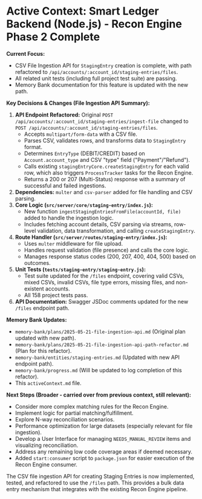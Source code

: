 # Active Context: Smart Ledger Backend (Node.js) - Recon Engine Phase 2 Complete

**Current Focus:**
- CSV File Ingestion API for `StagingEntry` creation is complete, with path refactored to `/api/accounts/:account_id/staging-entries/files`.
- All related unit tests (including full project test suite) are passing.
- Memory Bank documentation for this feature is updated with the new path.

**Key Decisions & Changes (File Ingestion API Summary):**
1.  **API Endpoint Refactored:** Original `POST /api/accounts/:account_id/staging-entries/ingest-file` changed to `POST /api/accounts/:account_id/staging-entries/files`.
    *   Accepts `multipart/form-data` with a CSV file.
    *   Parses CSV, validates rows, and transforms data to `StagingEntry` format.
    *   Determines `EntryType` (DEBIT/CREDIT) based on `Account.account_type` and CSV "type" field ("Payment"/"Refund").
    *   Calls existing `stagingEntryCore.createStagingEntry` for each valid row, which also triggers `ProcessTracker` tasks for the Recon Engine.
    *   Returns a 200 or 207 (Multi-Status) response with a summary of successful and failed ingestions.
2.  **Dependencies:** `multer` and `csv-parser` added for file handling and CSV parsing.
3.  **Core Logic (`src/server/core/staging-entry/index.js`):**
    *   New function `ingestStagingEntriesFromFile(accountId, file)` added to handle the ingestion logic.
    *   Includes fetching account details, CSV parsing via streams, row-level validation, data transformation, and calling `createStagingEntry`.
4.  **Route Handler (`src/server/routes/staging-entry/index.js`):**
    *   Uses `multer` middleware for file upload.
    *   Handles request validation (file presence) and calls the core logic.
    *   Manages response status codes (200, 207, 400, 404, 500) based on outcomes.
5.  **Unit Tests (`tests/staging-entry/staging-entry.js`):**
    *   Test suite updated for the `/files` endpoint, covering valid CSVs, mixed CSVs, invalid CSVs, file type errors, missing files, and non-existent accounts.
    *   All 158 project tests pass.
6.  **API Documentation:** Swagger JSDoc comments updated for the new `/files` endpoint path.

**Memory Bank Updates:**
-   `memory-bank/plans/2025-05-21-file-ingestion-api.md` (Original plan updated with new path).
-   `memory-bank/plans/2025-05-21-file-ingestion-api-path-refactor.md` (Plan for this refactor).
-   `memory-bank/entities/staging-entries.md` (Updated with new API endpoint path).
-   `memory-bank/progress.md` (Will be updated to log completion of this refactor).
-   This `activeContext.md` file.

**Next Steps (Broader - carried over from previous context, still relevant):**
-   Consider more complex matching rules for the Recon Engine.
-   Implement logic for partial matching/fulfillment.
-   Explore N-way reconciliation scenarios.
-   Performance optimization for large datasets (especially relevant for file ingestion).
-   Develop a User Interface for managing `NEEDS_MANUAL_REVIEW` items and visualizing reconciliation.
-   Address any remaining low code coverage areas if deemed necessary.
-   Added `start:consumer` script to `package.json` for easier execution of the Recon Engine consumer.

The CSV file ingestion API for creating Staging Entries is now implemented, tested, and refactored to use the `/files` path. This provides a bulk data entry mechanism that integrates with the existing Recon Engine pipeline.

